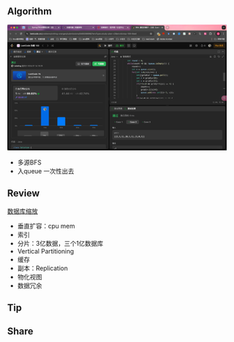## Algorithm

![算法](../../../images/temp/sisyphus-2024-07-14-lc.png)
- 多源BFS
- 入queue 一次性出去

## Review

[数据库缩放](https://blog.algomaster.io/p/system-design-how-to-scale-a-database?ref=dailydev)
- 垂直扩容：cpu mem
- 索引
- 分片：3亿数据，三个1亿数据库
- Vertical Partitioning
- 缓存
- 副本：Replication
- 物化视图
- 数据冗余

## Tip

## Share
